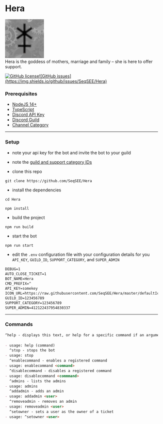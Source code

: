 # Hera

![Hera](defaultIcon.png)  
Hera is the goddess of mothers, marriage and family – she is here to offer support.  

[![GitHub license](https://img.shields.io/github/license/SeqSEE/Hera)](https://github.com/SeqSEE/Hera/blob/master/LICENSE.md)[![GitHub issues] (https://img.shields.io/github/issues/SeqSEE/Hera)](https://github.com/SeqSEE/Hera/issues)  
### Prerequisites

- [NodeJS 14+](https://nodejs.org/en/download/)
- [TypeScript](https://www.typescriptlang.org/#installation)
- [Discord API Key](https://discord.com/developers/applications)
- [Discord Guild](https://support.discord.com/hc/en-us/articles/204849977-How-do-I-create-a-server-)
- [Channel Category](https://support.discord.com/hc/en-us/articles/115001580171-Channel-Categories-101)

---

### Setup

- note your api key for the bot and invite the bot to your guild
- note the [guild and support category IDs](https://support.discord.com/hc/en-us/articles/206346498-Where-can-I-find-my-User-Server-Message-ID-)

- clone this repo

```
git clone https://github.com/SeqSEE/Hera
```

- install the dependencies

```
cd Hera
```

```
npm install
```

- build the project

```
npm run build
```

- start the bot

```
npm run start
```

- edit the `.env` configuration file with your configuration details for you `API_KEY`, `GUILD_ID`, `SUPPORT_CATEGORY`, and `SUPER_ADMIN`

```
DEBUG=1
AUTO_CLOSE_TICKET=1
BOT_NAME=Hera
CMD_PREFIX=^
API_KEY=somekey
ICON_URL=https://raw.githubusercontent.com/SeqSEE/Hera/master/defaultIcon.png
GUILD_ID=123456789
SUPPORT_CATEGORY=123456789
SUPER_ADMIN=412122437954830337
```

---

### Commands

```md
^help - displays this text, or help for a specific command if an argument is provided

- usage: help (command)
  ^stop - stops the bot
- usage: stop
  ^enablecommand - enables a registered command
- usage: enablecommand <command>
  ^disablecommand - disables a registered command
- usage: disablecommand <commmand>
  ^admins - lists the admins
- usage: admins
  ^addadmin - adds an admin
- usage: addadmin <user>
  ^removeadmin - removes an admin
- usage: removeadmin <user>
  ^setowner - sets a user as the owner of a ticket
- usage: ^setowner <user>
```
